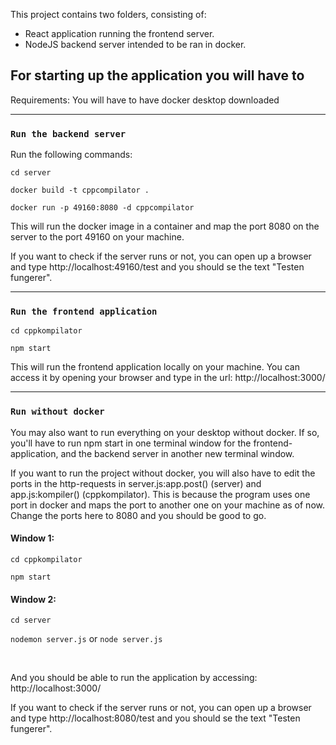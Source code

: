 This project contains two folders, consisting of:
- React application running the frontend server.
- NodeJS backend server intended to be ran in docker.

## For starting up the application you will have to

Requirements:
You will have to have docker desktop downloaded

<hr/>

### `Run the backend server`

Run the following commands:

`cd server`

`docker build -t cppcompilator .`

`docker run -p 49160:8080 -d cppcompilator`

This will run the docker image in a container and map the port 8080 on the server to the port 49160 on your machine.

If you want to check if the server runs or not, you can open up a browser and type
http://localhost:49160/test and you should se the text "Testen fungerer".

<hr/>

### `Run the frontend application`

`cd cppkompilator`

`npm start`

This will run the frontend application locally on your machine.
You can access it by opening your browser and type in the url:
http://localhost:3000/

<hr/>

### `Run without docker`

You may also want to run everything on your desktop without docker. 
If so, you'll have to run npm start in one terminal window for the frontend-application, and the backend server in another new terminal window.

If you want to run the project without docker, you will also have to edit the ports in the http-requests in server.js:app.post() (server) and app.js:kompiler() (cppkompilator). This is because the program uses one port in docker and maps the port to another one on your machine as of now. Change the ports here to 8080 and you should be good to go.
<br/>

#### Window 1:

`cd cppkompilator`

`npm start`

#### Window 2:

`cd server`

`nodemon server.js` or `node server.js`

<br/>

And you should be able to run the application by accessing:
http://localhost:3000/

If you want to check if the server runs or not, you can open up a browser and type
http://localhost:8080/test and you should se the text "Testen fungerer".
